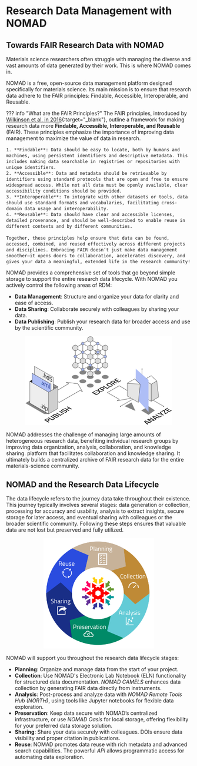 # Research Data Management with NOMAD

## **Towards FAIR Research Data with NOMAD**

Materials science researchers often struggle with managing the diverse and vast amounts of data generated by their work. This is where NOMAD comes in.

NOMAD is a free, open-source data management platform designed specifically for materials science. Its main mission is to ensure that research data adhere to the FAIR principles: Findable, Accessible, Interoperable, and Reusable.

??? info "What are the FAIR Principles?"
    The FAIR principles, introduced by [Wilkinson et al. in 2016](https://doi.org/10.1038/sdata.2016.18){:target="_blank"}, outline a framework for making research data more **Findable, Accessible, Interoperable, and Reusable** (FAIR). These principles emphasize the importance of improving data management to maximize the value of data in research.

    1. **Findable**: Data should be easy to locate, both by humans and machines, using persistent identifiers and descriptive metadata. This includes making data searchable in registries or repositories with unique identifiers.
    2. **Accessible**: Data and metadata should be retrievable by identifiers using standard protocols that are open and free to ensure widespread access. While not all data must be openly available, clear accessibility conditions should be provided.
    3. **Interoperable**: To integrate with other datasets or tools, data should use standard formats and vocabularies, facilitating cross-domain data usage and interoperability.
    4. **Reusable**: Data should have clear and accessible licenses, detailed provenance, and should be well-described to enable reuse in different contexts and by different communities.

    Together, these principles help ensure that data can be found, accessed, combined, and reused effectively across different projects and disciplines. Embracing FAIR doesn’t just make data management smoother—it opens doors to collaboration, accelerates discovery, and gives your data a meaningful, extended life in the research community!

NOMAD provides a comprehensive set of tools that go beyond simple storage to support the entire research data lifecycle. With NOMAD you actively control the following areas of RDM:

- **Data Management**: Structure and organize your data for clarity and ease of access.
- **Data Sharing**: Collaborate securely with colleagues by sharing your data.
- **Data Publishing**: Publish your research data for broader access and use by the scientific community.

<div style="text-align: center;">
    <img src="images/publish_explore_analyze.png" alt="NOMAD Publish Explore Analyze Diagram" width="400">
</div>

NOMAD addresses the challenge of managing large amounts of heterogeneous research data, benefiting individual research groups by improving data organization, analysis, collaboration, and knowledge sharing. platform that facilitates collaboration and knowledge sharing. It ultimately builds a centralized archive of FAIR research data for the entire materials-science community.

## **NOMAD and the Research Data Lifecycle**

The data lifecycle refers to the journey data take throughout their existence. This journey typically involves several stages: data generation or collection, processing for accuracy and usability, analysis to extract insights, secure storage for later access, and eventual sharing with colleagues or the broader scientific community. Following these steps ensures that valuable data are not lost but preserved and fully utilized.

<!--  ![RDM with NOMAD](images/RDM_with_NOMAD2.png) -->


<div style="text-align: center;">
    <img src="images/data_lifecycle.png" alt="Data Lifecycle" width="300">
</div>

NOMAD will support you throughout the research data lifecycle stages:


- **Planning**: Organize and manage data from the start of your project.
- **Collection**: Use NOMAD's Electronic Lab Notebook (ELN) functionality for structured data documentation. *NOMAD CAMELS* enhances data collection by generating FAIR data directly from instruments.
- **Analysis**: Post-process and analyze data with *NOMAD Remote Tools Hub (NORTH)*, using tools like Jupyter notebooks for flexible data exploration.
- **Preservation**: Keep data secure with NOMAD’s centralized infrastructure, or use *NOMAD Oasis* for local storage, offering flexibility for your preferred data storage solution.
- **Sharing**: Share your data securely with colleagues. DOIs ensure data visibility and proper citation in publications.
- **Reuse**: NOMAD promotes data reuse with rich metadata and advanced search capabilities. The powerful *API* allows programmatic access for automating data exploration.


<!-- By solving the problem of disorganized and hard-to-find data, NOMAD enhances data management and collaboration at every stage of the research lifecycle. It helps individual scientists streamline their workflows, supports research groups in sharing and building on each other's work, and ultimately contributes to a centralized and accessible archive of valuable research data for the entire materials science community. -->
